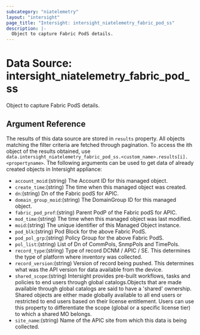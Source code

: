 ```yaml
---
subcategory: "niatelemetry"
layout: "intersight"
page_title: "Intersight: intersight_niatelemetry_fabric_pod_ss"
description: |-
  Object to capture Fabric PodS details.
---
```


# Data Source: intersight_niatelemetry_fabric_pod_ss
Object to capture Fabric PodS details.
## Argument Reference
The results of this data source are stored in `results` property.
All objects matching the filter criteria are fetched through pagination.
To access the ith object of the results obtained, use `data.intersight_niatelemetry_fabric_pod_ss.<custom_name>.results[i].<propertyname>`.
The following arguments can be used to get data of already created objects in Intersight appliance:
* `account_moid`:(string) The Account ID for this managed object. 
* `create_time`:(string) The time when this managed object was created. 
* `dn`:(string) Dn of the Fabric podS for APIC. 
* `domain_group_moid`:(string) The DomainGroup ID for this managed object. 
* `fabric_pod_prof`:(string) Parent PodP of the Fabric podS for APIC. 
* `mod_time`:(string) The time when this managed object was last modified. 
* `moid`:(string) The unique identifier of this Managed Object instance. 
* `pod_blk`:(string) Pod Block for the above Fabric PodS. 
* `pod_pol_grp`:(string) Policy Group for the above Fabric PodS. 
* `pol_list`:(string) List of Dn of CommPols, SnmpPols and TimePols. 
* `record_type`:(string) Type of record DCNM / APIC / SE. This determines the type of platform where inventory was collected. 
* `record_version`:(string) Version of record being pushed. This determines what was the API version for data available from the device. 
* `shared_scope`:(string) Intersight provides pre-built workflows, tasks and policies to end users through global catalogs.Objects that are made available through global catalogs are said to have a 'shared' ownership. Shared objects are either made globally available to all end users or restricted to end users based on their license entitlement. Users can use this property to differentiate the scope (global or a specific license tier) to which a shared MO belongs. 
* `site_name`:(string) Name of the APIC site from which this data is being collected. 
 